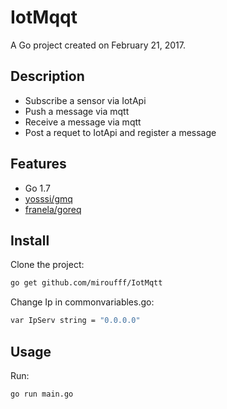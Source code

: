 IotMqqt
=======================

A Go project created on February 21, 2017.

## Description

* Subscribe a sensor via IotApi
* Push a message via mqtt
* Receive a message via mqtt
* Post a requet to IotApi and register a message

## Features

* Go 1.7
* [yosssi/gmq](https://github.com/yosssi/gmq)
* [franela/goreq](https://github.com/franela/goreq)

## Install

Clone the project:
```bash
go get github.com/miroufff/IotMqtt
```

Change Ip in commonvariables.go:
```bash
var IpServ string = "0.0.0.0"
```

## Usage

Run:
```bash
go run main.go
```
